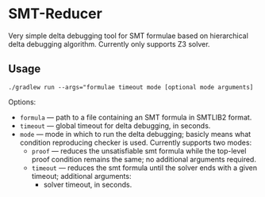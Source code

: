 # SMT-Reducer

Very simple delta debugging tool for SMT formulae based on hierarchical delta debugging algorithm. Currently only supports Z3 solver.

## Usage
```
./gradlew run --args="formulae timeout mode [optional mode arguments]
```

Options:
* `formula` &mdash; path to a file containing an SMT formula in SMTLIB2 format.
* `timeout` &mdash; global timeout for delta debugging, in seconds.
* `mode` &mdash; mode in which to run the delta debugging; basicly means what condition reproducing checker is used. Currently supports two modes:
  * `proof` &mdash; reduces the unsatisfiable smt formula while the top-level proof condition remains the same; no additional arguments required.
  * `timeout` &mdash; reduces the smt formula until the solver ends with a given timeout; additional arguments:
     * solver timeout, in seconds.
